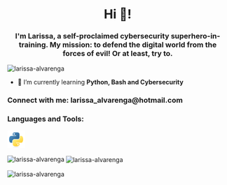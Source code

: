<h1 align="center">Hi 👋!</h1>
<h3 align="center">I'm Larissa, a self-proclaimed cybersecurity superhero-in-training. My mission: to defend the digital world from the forces of evil! Or at least, try to.</h3>

<p align="left"> <img src="https://komarev.com/ghpvc/?username=larissa-alvarenga&label=Profile%20views&color=0e75b6&style=flat" alt="larissa-alvarenga" /> </p>

- 🌱 I’m currently learning **Python, Bash and Cybersecurity**

<h3 align="left">Connect with me: larissa_alvarenga@hotmail.com</h3>
<p align="left">
</p>

<h3 align="left">Languages and Tools:</h3>
<p align="left"> <a href="https://www.python.org" target="_blank" rel="noreferrer"> <img src="https://raw.githubusercontent.com/devicons/devicon/master/icons/python/python-original.svg" alt="python" width="40" height="40"/> </a> </p>

<p><img align="left" src="https://github-readme-stats.vercel.app/api/top-langs?username=larissa-alvarenga&show_icons=true&locale=en&layout=compact" alt="larissa-alvarenga" /></p>

<p>&nbsp;<img align="center" src="https://github-readme-stats.vercel.app/api?username=larissa-alvarenga&show_icons=true&locale=en" alt="larissa-alvarenga" /></p>

<p><img align="center" src="https://github-readme-streak-stats.herokuapp.com/?user=larissa-alvarenga&" alt="larissa-alvarenga" /></p>

